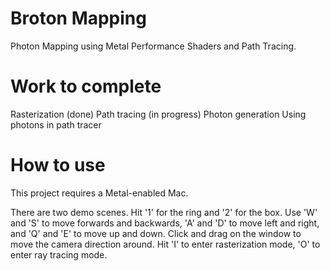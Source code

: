 #  Broton Mapping

Photon Mapping using Metal Performance Shaders and Path Tracing.

# Work to complete

Rasterization (done)
Path tracing (in progress)
Photon generation
Using photons in path tracer

# How to use

This project requires a Metal-enabled Mac.

There are two demo scenes. Hit '1' for the ring and '2' for the box. Use 'W' and 'S' to move forwards and backwards,
'A' and 'D' to move left and right, and 'Q' and 'E' to move up and down. Click and drag on the window to move the
camera direction around. Hit 'I' to enter rasterization mode, 'O' to enter ray tracing mode.

